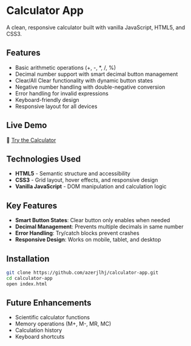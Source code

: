 # Calculator App

A clean, responsive calculator built with vanilla JavaScript, HTML5, and CSS3.

## Features
- Basic arithmetic operations (+, -, *, /, %)
- Decimal number support with smart decimal button management
- Clear/All Clear functionality with dynamic button states
- Negative number handling with double-negative conversion
- Error handling for invalid expressions
- Keyboard-friendly design
- Responsive layout for all devices

## Live Demo
🔗 [Try the Calculator](https://azerjlhj.github.io/calculator-app/)

## Technologies Used
- **HTML5** - Semantic structure and accessibility
- **CSS3** - Grid layout, hover effects, and responsive design
- **Vanilla JavaScript** - DOM manipulation and calculation logic

## Key Features
- **Smart Button States**: Clear button only enables when needed
- **Decimal Management**: Prevents multiple decimals in same number
- **Error Handling**: Try/catch blocks prevent crashes
- **Responsive Design**: Works on mobile, tablet, and desktop

## Installation
```bash
git clone https://github.com/azerjlhj/calculator-app.git
cd calculator-app
open index.html
```

## Future Enhancements
- Scientific calculator functions
- Memory operations (M+, M-, MR, MC)
- Calculation history
- Keyboard shortcuts

